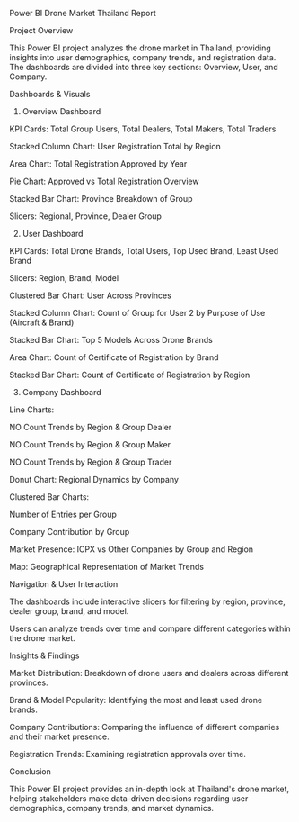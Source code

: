 Power BI Drone Market Thailand Report

Project Overview

This Power BI project analyzes the drone market in Thailand, providing insights into user demographics, company trends, and registration data. The dashboards are divided into three key sections: Overview, User, and Company.

Dashboards & Visuals

1. Overview Dashboard

KPI Cards: Total Group Users, Total Dealers, Total Makers, Total Traders

Stacked Column Chart: User Registration Total by Region

Area Chart: Total Registration Approved by Year

Pie Chart: Approved vs Total Registration Overview

Stacked Bar Chart: Province Breakdown of Group

Slicers: Regional, Province, Dealer Group

2. User Dashboard

KPI Cards: Total Drone Brands, Total Users, Top Used Brand, Least Used Brand

Slicers: Region, Brand, Model

Clustered Bar Chart: User Across Provinces

Stacked Column Chart: Count of Group for User 2 by Purpose of Use (Aircraft & Brand)

Stacked Bar Chart: Top 5 Models Across Drone Brands

Area Chart: Count of Certificate of Registration by Brand

Stacked Bar Chart: Count of Certificate of Registration by Region

3. Company Dashboard

Line Charts:

NO Count Trends by Region & Group Dealer

NO Count Trends by Region & Group Maker

NO Count Trends by Region & Group Trader

Donut Chart: Regional Dynamics by Company

Clustered Bar Charts:

Number of Entries per Group

Company Contribution by Group

Market Presence: ICPX vs Other Companies by Group and Region

Map: Geographical Representation of Market Trends

Navigation & User Interaction

The dashboards include interactive slicers for filtering by region, province, dealer group, brand, and model.

Users can analyze trends over time and compare different categories within the drone market.

Insights & Findings

Market Distribution: Breakdown of drone users and dealers across different provinces.

Brand & Model Popularity: Identifying the most and least used drone brands.

Company Contributions: Comparing the influence of different companies and their market presence.

Registration Trends: Examining registration approvals over time.


Conclusion

This Power BI project provides an in-depth look at Thailand's drone market, helping stakeholders make data-driven decisions regarding user demographics, company trends, and market dynamics.

